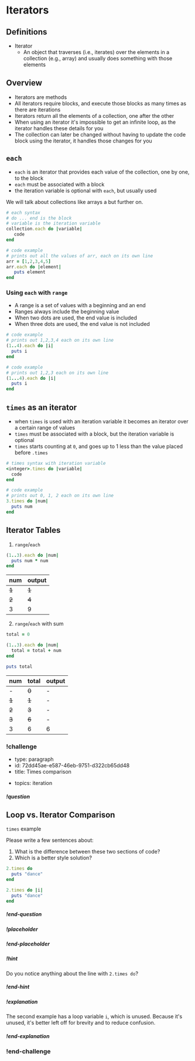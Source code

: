 # Iterators

## Definitions

* Iterator
    * An object that traverses (i.e., iterates) over the elements in a collection (e.g., array) and usually does something with those elements

## Overview

* Iterators are methods
* All iterators require blocks, and execute those blocks as many times as there are iterations
* Iterators return all the elements of a collection, one after the other
* When using an iterator it's impossible to get an infinite loop, as the iterator handles these details for you
* The collection can later be changed without having to update the code block using the iterator, it handles those changes for you

## `each`

* `each` is an iterator that provides each value of the collection, one by one, to the block
* `each` must be associated with a block
* the iteration variable is optional with `each`, but usually used

We will talk about collections like arrays a but further on.

```ruby
# each syntax
# do ... end is the block
# variable is the iteration variable
collection.each do |variable|
   code
end
```

```ruby
# code example
# prints out all the values of arr, each on its own line
arr = [1,2,3,4,5]
arr.each do |element|
   puts element
end
```

### Using `each` with `range`

* A range is a set of values with a beginning and an end
* Ranges always include the beginning value
* When two dots are used, the end value is included
* When three dots are used, the end value is not included

```ruby
# code example
# prints out 1,2,3,4 each on its own line
(1..4).each do |i|
  puts i
end
```

```ruby
# code example
# prints out 1,2,3 each on its own line
(1...4).each do |i|
  puts i
end
```

## `times` as an iterator

* when `times` is used with an iteration variable it becomes an iterator over a certain range of values
* `times` must be associated with a block, but the iteration variable is optional
* `times` starts counting at `0`, and goes up to 1 less than the value placed before `.times`

```ruby
# times syntax with iteration variable
<integer>.times do |variable|
  code
end
```

```ruby
# code example
# prints out 0, 1, 2 each on its own line
3.times do |num|
  puts num
end
```

## Iterator Tables

1. `range`/`each`

```ruby
(1..3).each do |num|
  puts num * num
end
```

| num   | output |
| :---- | :----- |
| ~~1~~ | ~~1~~  |
| ~~2~~ | ~~4~~  |
| 3     | 9      |

2. `range`/`each` with sum

```ruby
total = 0

(1..3).each do |num|
  total = total + num
end

puts total
```

| num   | total | output |
| :---- | :---- | :----- |
| -     | ~~0~~ | -      |
| ~~1~~ | ~~1~~ | -      |
| ~~2~~ | ~~3~~ | -      |
| ~~3~~ | ~~6~~ | -      |
| 3     | 6     | 6      |


<!-- >>>>>>>>>>>>>>>>>>>>>> BEGIN CHALLENGE >>>>>>>>>>>>>>>>>>>>>> -->
<!-- Replace everything in square brackets [] and remove brackets  -->

### !challenge

* type: paragraph
* id: 72dd45ae-e587-46eb-9751-d322cb65dd48
* title: Times comparison
<!-- * points: [1] (optional, the number of points for scoring as a checkpoint) -->
* topics: iteration

##### !question

## Loop vs. Iterator Comparison

 `times` example

Please write a few sentences about:

1. What is the difference between these two sections of code?
2. Which is a better style solution?

```ruby
2.times do
  puts "dance"
end
```

```ruby
2.times do |i|
  puts "dance"
end
```

##### !end-question

##### !placeholder

##### !end-placeholder

<!-- other optional sections -->
##### !hint

Do you notice anything about the line with `2.times do`?

##### !end-hint
<!-- !rubric - !end-rubric (markdown, instructors can see while scoring a checkpoint) -->
##### !explanation

The second example has a loop variable `i`, which is unused.  Because it's unused, it's better left off for brevity and to reduce confusion.

##### !end-explanation

### !end-challenge

<!-- ======================= END CHALLENGE ======================= -->
